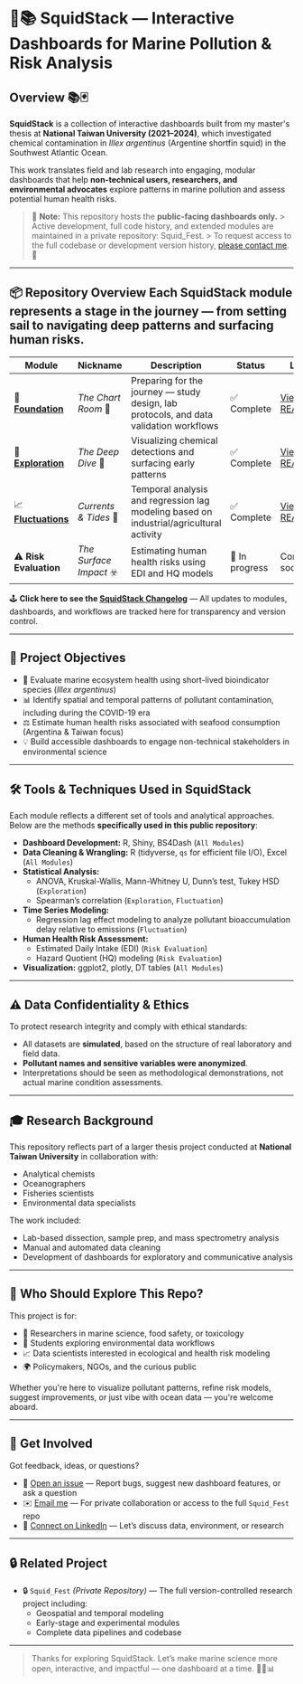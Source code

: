 # 🦑📚 SquidStack — Interactive Dashboards for Marine Pollution & Risk Analysis

## Overview 📚🃏

**SquidStack** is a collection of interactive dashboards built from my master's thesis at **National Taiwan University (2021–2024)**, which investigated chemical contamination in *Illex argentinus* (Argentine shortfin squid) in the Southwest Atlantic Ocean.

This work translates field and lab research into engaging, modular dashboards that help **non-technical users, researchers, and environmental advocates** explore patterns in marine pollution and assess potential human health risks. 

> 🛂 **Note:** This repository hosts the **public-facing dashboards only.** > Active development, full code history, and extended modules are maintained in a private repository: Squid_Fest. > To request access to the full codebase or development version history, [please contact me](mailto:euchiejnpierre@gmail.com). 🙂

---

## 📦 Repository Overview Each SquidStack module represents a stage in the journey — from setting sail to navigating deep patterns and surfacing human risks. 

| Module | Nickname | Description | Status | Link | 
|--------|----------|-------------|--------|------| 
| 🧱 [**Foundation**](https://euchie23.shinyapps.io/foundation/) | *The Chart Room* 🧭 | Preparing for the journey — study design, lab protocols, and data validation workflows | ✅ Complete | [View README](https://github.com/Euchie23/SquidStack/tree/main/Foundation) | 
| 🧪 [**Exploration**](https://euchie23.shinyapps.io/exploration/) | *The Deep Dive* 🤿 | Visualizing chemical detections and surfacing early patterns | ✅ Complete | [View README](https://github.com/Euchie23/SquidStack/tree/main/Exploration) | 
| 📈 [**Fluctuations**](https://euchie23.shinyapps.io/fluctuation/)  | *Currents & Tides* 🌊 | Temporal analysis and regression lag modeling based on industrial/agricultural activity | ✅ Complete | [View README](https://github.com/Euchie23/SquidStack/tree/main/Fluctuations) | 
| ⚠️ **Risk Evaluation** | *The Surface Impact* ☣️ | Estimating human health risks using EDI and HQ models | 🔄 In progress | Coming soon |

🕹️ **Click here to see the [SquidStack Changelog](CHANGELOG.md)** — All updates to modules, dashboards, and workflows are tracked here for transparency and version control.

--- 

## 🎯 Project Objectives 
- 🧪 Evaluate marine ecosystem health using short-lived bioindicator species (*Illex argentinus*)
- 📊 Identify spatial and temporal patterns of pollutant contamination, including during the COVID-19 era
- ⚖️ Estimate human health risks associated with seafood consumption (Argentina & Taiwan focus)
- 💡 Build accessible dashboards to engage non-technical stakeholders in environmental science
  
---

## 🛠️ Tools & Techniques Used in SquidStack

Each module reflects a different set of tools and analytical approaches. Below are the methods **specifically used in this public repository**:

- **Dashboard Development:** R, Shiny, BS4Dash (`All Modules`)
- **Data Cleaning & Wrangling:** R (tidyverse, `qs` for efficient file I/O), Excel (`All Modules`)
- **Statistical Analysis:**  
  - ANOVA, Kruskal-Wallis, Mann-Whitney U, Dunn’s test, Tukey HSD (`Exploration`)  
  - Spearman’s correlation (`Exploration`, `Fluctuation`)
- **Time Series Modeling:**  
  - Regression lag effect modeling to analyze pollutant bioaccumulation delay relative to emissions (`Fluctuation`)
- **Human Health Risk Assessment:**  
  - Estimated Daily Intake (EDI) (`Risk Evaluation`)  
  - Hazard Quotient (HQ) modeling (`Risk Evaluation`)
- **Visualization:** ggplot2, plotly, DT tables (`All Modules`)

---

## ⚠️ Data Confidentiality & Ethics

To protect research integrity and comply with ethical standards:

- All datasets are **simulated**, based on the structure of real laboratory and field data.
- **Pollutant names and sensitive variables were anonymized**.
- Interpretations should be seen as methodological demonstrations, not actual marine condition assessments.

---

## 🎓 Research Background

This repository reflects part of a larger thesis project conducted at **National Taiwan University** in collaboration with:

- Analytical chemists
- Oceanographers
- Fisheries scientists
- Environmental data specialists

The work included:
- Lab-based dissection, sample prep, and mass spectrometry analysis
- Manual and automated data cleaning
- Development of dashboards for exploratory and communicative analysis

---

## 👥 Who Should Explore This Repo?

This project is for:

- 🧪 Researchers in marine science, food safety, or toxicology
- 🧠 Students exploring environmental data workflows
- 📈 Data scientists interested in ecological and health risk modeling
- 🌍 Policymakers, NGOs, and the curious public

Whether you're here to visualize pollutant patterns, refine risk models, suggest improvements, or just vibe with ocean data — you're welcome aboard.

---

## 🧭 Get Involved

Got feedback, ideas, or questions?

- 🐛 [Open an issue](https://github.com/Euchie23/SquidStack/issues) — Report bugs, suggest new dashboard features, or ask a question
- ✉️ [Email me](mailto:euchiejnpierre@gmail.com) — For private collaboration or access to the full `Squid_Fest` repo
- 💼 [Connect on LinkedIn](https://www.linkedin.com/in/euchiejnpierre/) — Let’s discuss data, environment, or research

---

## 🔒 Related Project

- 🔒 `Squid_Fest` *(Private Repository)* — The full version-controlled research project including:
  - Geospatial and temporal modeling
  - Early-stage and experimental modules
  - Complete data pipelines and codebase

---

> Thanks for exploring SquidStack. Let’s make marine science more open, interactive, and impactful — one dashboard at a time. 🌊🦑📊
